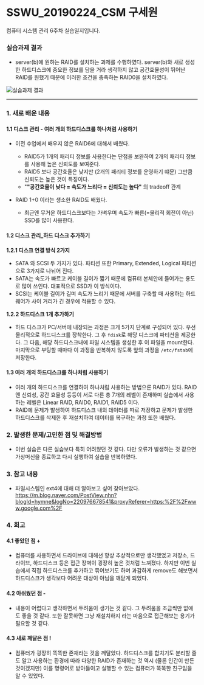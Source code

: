 # SSWU_20190224_CSM 구세원 

컴퓨터 시스템 관리 6주차 실습일지입니다.

### 실습과제 결과

- server(b)에 원하는 RAID를 설치하는 과제를 수행하였다. server(b)와 새로 생성한 하드디스크에 중요한 정보를 담을 거라 생각하지 않고 공간효율성이 뛰어난 RAID를 원했기 때문에 이러한 조건을 충족하는 RAID0을 설치하였다. 

![실습과제 결과](https://user-images.githubusercontent.com/65717358/113588123-b4dcc880-966a-11eb-8505-cb13df0f6f1c.PNG)

 
---  
### 1. 새로 배운 내용

#### 1.1 디스크 관리 - 여러 개의 하드디스크를 하나처럼 사용하기 

- 이전 수업에서 배우지 않은 RAID6에 대해서 배웠다. 
  - RAID5가 1개의 패리티 정보를 사용한다는 단점을 보완하여 2개의 패리티 정보를 사용해 높은 신뢰도를 보여준다. 
  - RAID5 보다 공간효율은 낮지만 (2개의 패리티 정보를 운영하기 떄문) 그만큼 신뢰도는 높은 것이 특징이다. 
  - "**"공간효율이 낮다 = 속도가 느리다 = 신뢰도는 높다"** 의 tradeoff 관계

- RAID 1+0 이라는 생소한 RAID도 배웠다. 
  - 최근엔 무거운 하드디스크보다는 가벼우며 속도가 빠른(=물리적 회전이 아닌) SSD를 많이 사용한다. 
 
#### 1.2 디스크 관리_하드 디스크 추가하기
**1.2.1 디스크 연결 방식 2가지** 
- SATA 와 SCSI 두 가지가 있다. 파티션 또한 Primary, Extended, Logical 파티션으로 3가지로 나뉘어 진다. 
- SATA는 속도가 빠르고 케이블 길이가 짧기 때문에 컴퓨터 본체안에 들어가는 용도로 많이 쓰인다. 대표적으로 SSD가 이 방식이다. 
- SCSI는 케이블 길이가 길며 속도가 느리기 때문에 서버를 구축할 때 사용하는 하드웨어가 사이 거리가 긴 경우에 적용할 수 있다. 

**1.2.2 하드디스크 1개 추가하기**
  - 하드 디스크가 PC/서버에 내장되는 과정은 크게 5가지 단계로 구성되어 있다. 우선 물리적으로 하드디스크를  장착한다. 그 후 `fdisk`로 해당 디스크에 파티션을 제공한다. 그 다음, 해당 하드디스크내에 파일 시스템을 생성한 후 이 파일을 mount한다. 마지막으로 부팅할 때마다 이 과정을 반복하지 않도록 앞의 과정을 `/etc/fstab`에 저장한다. 
    
#### 1.3 여러 개의 하드디스크를 하나처럼 사용하기 

- 여러 개의 하드디스크를 연결하여 하나처럼 사용하는 방법으론 RAID가 있다. RAID엔 신뢰성, 공간 효율성 등등이 서로 다른 총 7개의 레벨이 존재하며 실습에서 사용하는 레벨은 Linear RAID, RAID0, RAID1, RAID5 이다. 
- RAID에 문제가 발생하여 하드디스크 내의 데이터를 따로 저장하고 문제가 발생한 하드디스크를 삭제한 후 재설치하여 데이터를 복구하는 과정 또한 배웠다. 


### 2. 발생한 문제/고민한 점 및 해결방법

	
- 이번 실습은 다른 실습보다 특히 어려웠던 것 같다. 다만 오류가 발생하는 것 같으면 가상머신을 종료하고 다시 실행하여 실습을 반복하였다. 


### 3. 참고 내용

- 파일시스템인 ext4에 대해 더 알아보고 싶어 찾아보았다. https://m.blog.naver.com/PostView.nhn?blogId=hymne&logNo=220976678541&proxyReferer=https:%2F%2Fwww.google.com%2F 


### 4. 회고    
    
#### 4.1 좋았던 점 +
	
- 컴퓨터를 사용하면서 드라이브에 대해선 항상 추상적으로만 생각했었고 저장소, 드라이브, 하드디스크 등은 접근 장벽이 굉장히 높은 것처럼 느껴졌다. 하지만 이번 실습에서 직접 하드디스크를 추가하고 묶어보기도 하며 과감하게 remove도 해보면서 하드디스크가 생각보다 어려운 대상이 아님을 깨닫게 되었다. 

#### 4.2 아쉬웠던 점 -
	
- 내용이 어렵다고 생각하면서 두려움이 생기는 것 같다. 그 두려움을 조금씩만 없애도 좋을 것 같다. 또한 잘못하면 그냥 재설치하지 라는 마음으로 접근해보는 용기가 필요할 것 같다. 
  
#### 4.3 새로 깨달은 점 !
	
- 컴퓨터가 굉장히 똑똑한 존재라는 것을 깨달았다. 하드디스크를 합치기도 분리할 줄도 알고 사용하는 환경에 따라 다양한 RAID가 존재하는 것 역시 (물론  인간이 만든 것이겠지만) 이를 명령어로 받아들이고 실행할 수 있는 컴퓨터가 똑똑한 친구임을 알 수 있었다. 	  
